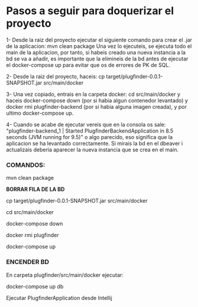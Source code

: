 # Pasos a seguir para doquerizar el proyecto

1- Desde la raiz del proyecto ejecutar el siguiente comando para crear el .jar de la aplicacion: mvn clean package
    Una vez lo ejecuteis, se ejecuta todo el main de la aplicacion, por tanto, si habeis creado una nueva instancia a la bd se va a añadir, es importante que la elimineis de
    la bd antes de ejecutar el docker-compose up para evitar que os de errores de PK de SQL.

2- Desde la raiz del proyecto, haceis: cp target/plugfinder-0.0.1-SNAPSHOT.jar src/main/docker

3- Una vez copiado, entrais en la carpeta docker: cd src/main/docker y haceis docker-compose down (por si habia algun contenedor levantado) y docker rmi plugfinder-backend (por si habia alguna imagen creada),
    y por ultimo docker-compose up.

4- Cuando se acabe de ejecutar vereis que en la consola os sale: "plugfinder-backend_1  | Started PlugfinderBackendApplication in 8.5 seconds (JVM running for 9.5)" o algo parecido,
    eso significa que la aplicacion se ha levantado correctamente. Si mirais la bd en el dbeaver i actualizais deberia aparecer la nueva instancia que se crea en el main.

### **COMANDOS:**

mvn clean package

**BORRAR FILA DE LA BD** 

cp target/plugfinder-0.0.1-SNAPSHOT.jar src/main/docker

cd src/main/docker

docker-compose down

docker rmi plugfinder

docker-compose up

### **ENCENDER BD**

En carpeta plugfinder/src/main/docker ejecutar:

docker-compose up db

Ejecutar PlugfinderApplication desde Intellij